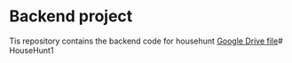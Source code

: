 # Backend project
Tis repository contains the backend code for househunt
[Google Drive file](https://drive.google.com/drive/folders/1wDKQ3Kfz1QRSF_sLqFHitFSoQsVJi_of)#   H o u s e H u n t 1  
 